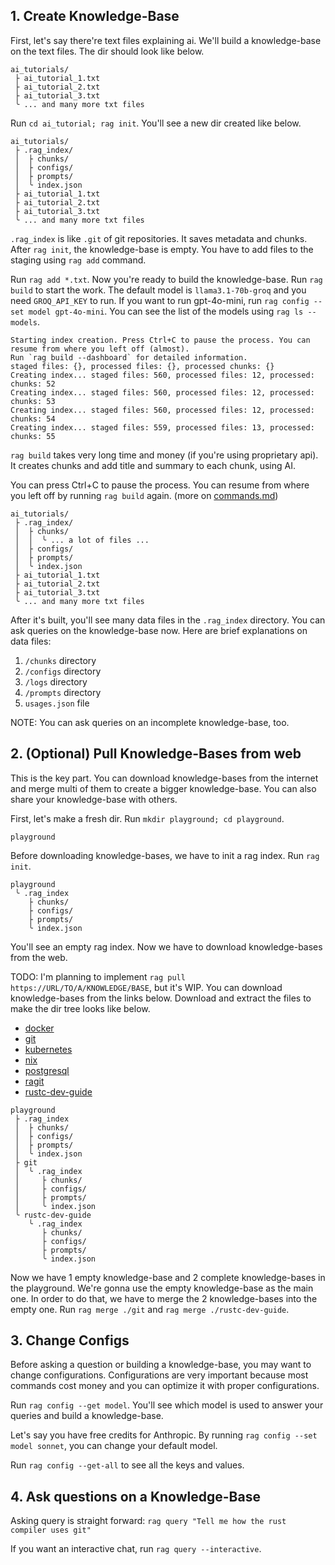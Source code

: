 ## 1. Create Knowledge-Base

First, let's say there're text files explaining ai. We'll build a knowledge-base on the text files. The dir should look like below.

```
ai_tutorials/
 ├ ai_tutorial_1.txt
 ├ ai_tutorial_2.txt
 ├ ai_tutorial_3.txt
 ╰ ... and many more txt files
```

Run `cd ai_tutorial; rag init`. You'll see a new dir created like below.

```
ai_tutorials/
 ├ .rag_index/
 │  ├ chunks/
 │  ├ configs/
 │  ├ prompts/
 │  ╰ index.json
 ├ ai_tutorial_1.txt
 ├ ai_tutorial_2.txt
 ├ ai_tutorial_3.txt
 ╰ ... and many more txt files
```

`.rag_index` is like `.git` of git repositories. It saves metadata and chunks. After `rag init`, the knowledge-base is empty. You have to add files to the staging using `rag add` command.

Run `rag add *.txt`. Now you're ready to build the knowledge-base. Run `rag build` to start the work. The default model is `llama3.1-70b-groq` and you need `GROQ_API_KEY` to run. If you want to run gpt-4o-mini, run `rag config --set model gpt-4o-mini`. You can see the list of the models using `rag ls --models`.

```
Starting index creation. Press Ctrl+C to pause the process. You can resume from where you left off (almost).
Run `rag build --dashboard` for detailed information.
staged files: {}, processed files: {}, processed chunks: {}
Creating index... staged files: 560, processed files: 12, processed: chunks: 52
Creating index... staged files: 560, processed files: 12, processed: chunks: 53
Creating index... staged files: 560, processed files: 12, processed: chunks: 54
Creating index... staged files: 559, processed files: 13, processed: chunks: 55
```

`rag build` takes very long time and money (if you're using proprietary api). It creates chunks and add title and summary to each chunk, using AI.

You can press Ctrl+C to pause the process. You can resume from where you left off by running `rag build` again. (more on [commands.md](./commands.md#build))

```
ai_tutorials/
 ├ .rag_index/
 │  ├ chunks/
 │  │  ╰ ... a lot of files ...
 │  ├ configs/
 │  ├ prompts/
 │  ╰ index.json
 ├ ai_tutorial_1.txt
 ├ ai_tutorial_2.txt
 ├ ai_tutorial_3.txt
 ╰ ... and many more txt files
```

After it's built, you'll see many data files in the `.rag_index` directory. You can ask queries on the knowledge-base now. Here are brief explanations on data files:

1. `/chunks` directory
2. `/configs` directory
3. `/logs` directory
4. `/prompts` directory
5. `usages.json` file

NOTE: You can ask queries on an incomplete knowledge-base, too.

## 2. (Optional) Pull Knowledge-Bases from web

This is the key part. You can download knowledge-bases from the internet and merge multi of them to create a bigger knowledge-base. You can also share your knowledge-base with others.

First, let's make a fresh dir. Run `mkdir playground; cd playground`.

```
playground
```

Before downloading knowledge-bases, we have to init a rag index. Run `rag init`.

```
playground
 ╰ .rag_index
    ├ chunks/
    ├ configs/
    ├ prompts/
    ╰ index.json
```

You'll see an empty rag index. Now we have to download knowledge-bases from the web.

TODO: I'm planning to implement `rag pull https://URL/TO/A/KNOWLEDGE/BASE`, but it's WIP. You can download knowledge-bases from the links below. Download and extract the files to make the dir tree looks like below.

- [docker](TODO)
- [git](TODO)
- [kubernetes](TODO)
- [nix](TODO)
- [postgresql](TODO)
- [ragit](TODO)
- [rustc-dev-guide](TODO)

```
playground
 ├ .rag_index
 │  ├ chunks/
 │  ├ configs/
 │  ├ prompts/
 │  ╰ index.json
 ├ git
 │  ╰ .rag_index
 │     ├ chunks/
 │     ├ configs/
 │     ├ prompts/
 │     ╰ index.json
 ╰ rustc-dev-guide
    ╰ .rag_index
       ├ chunks/
       ├ configs/
       ├ prompts/
       ╰ index.json
```

Now we have 1 empty knowledge-base and 2 complete knowledge-bases in the playground. We're gonna use the empty knowledge-base as the main one. In order to do that, we have to merge the 2 knowledge-bases into the empty one. Run `rag merge ./git` and `rag merge ./rustc-dev-guide`.

## 3. Change Configs

Before asking a question or building a knowledge-base, you may want to change configurations. Configurations are very important because most commands cost money and you can optimize it with proper configurations.

Run `rag config --get model`. You'll see which model is used to answer your queries and build a knowledge-base.

Let's say you have free credits for Anthropic. By running `rag config --set model sonnet`, you can change your default model.

Run `rag config --get-all` to see all the keys and values.

## 4. Ask questions on a Knowledge-Base

Asking query is straight forward: `rag query "Tell me how the rust compiler uses git"`

If you want an interactive chat, run `rag query --interactive`.
